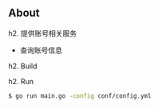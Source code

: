 About 
--------------------------

h2. 提供账号相关服务

* 查询账号信息


h2. Build


h2. Run

```bash
$ go run main.go -config conf/config.yml
```

